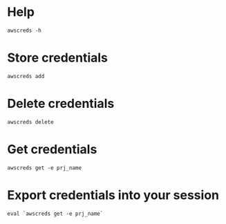 # Help

`awscreds -h`

# Store credentials

`awscreds add`

# Delete credentials

`awscreds delete`

# Get credentials

`awscreds get -e prj_name`

# Export credentials into your session

```
eval `awscreds get -e prj_name`
```
